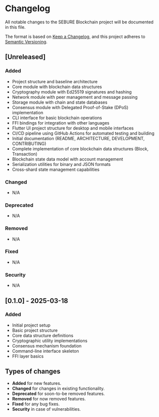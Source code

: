 # Changelog

All notable changes to the SEBURE Blockchain project will be documented in this file.

The format is based on [Keep a Changelog](https://keepachangelog.com/en/1.0.0/),
and this project adheres to [Semantic Versioning](https://semver.org/spec/v2.0.0.html).

## [Unreleased]

### Added
- Project structure and baseline architecture
- Core module with blockchain data structures
- Cryptography module with Ed25519 signatures and hashing
- Network module with peer management and message passing
- Storage module with chain and state databases
- Consensus module with Delegated Proof-of-Stake (DPoS) implementation
- CLI interface for basic blockchain operations
- FFI bindings for integration with other languages
- Flutter UI project structure for desktop and mobile interfaces
- CI/CD pipeline using GitHub Actions for automated testing and building
- Initial documentation (README, ARCHITECTURE, DEVELOPMENT, CONTRIBUTING)
- Complete implementation of core blockchain data structures (Block, Transaction)
- Blockchain state data model with account management
- Serialization utilities for binary and JSON formats
- Cross-shard state management capabilities

### Changed
- N/A

### Deprecated
- N/A

### Removed
- N/A

### Fixed
- N/A

### Security
- N/A

## [0.1.0] - 2025-03-18

### Added
- Initial project setup
- Basic project structure
- Core data structure definitions
- Cryptographic utility implementations
- Consensus mechanism foundation
- Command-line interface skeleton
- FFI layer basics

## Types of changes
- **Added** for new features.
- **Changed** for changes in existing functionality.
- **Deprecated** for soon-to-be removed features.
- **Removed** for now removed features.
- **Fixed** for any bug fixes.
- **Security** in case of vulnerabilities.
